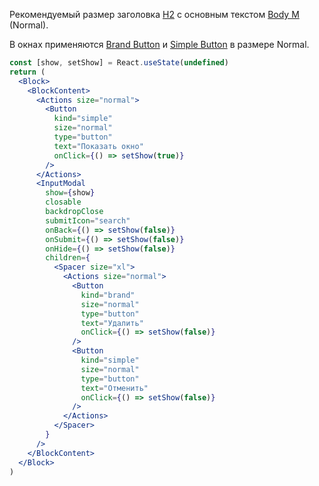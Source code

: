 Рекомендуемый размер заголовка [H2](#/Компоненты/Heading) с основным текстом [Body M]() (Normal).

В окнах применяются [Brand Button](#/Компоненты/Button) и [Simple Button](#/Компоненты/Button) в размере Normal.

```jsx {"id":"1","actions":[{"action":"click","selector":"button","key":"show","preview":"body > [role=dialog]"},{"action":"click","selector":"body > [role=dialog] [aria-label=back]","key":"back"}]}
const [show, setShow] = React.useState(undefined)
return (
  <Block>
    <BlockContent>
      <Actions size="normal">
        <Button
          kind="simple"
          size="normal"
          type="button"
          text="Показать окно"
          onClick={() => setShow(true)}
        />
      </Actions>
      <InputModal
        show={show}
        closable
        backdropClose
        submitIcon="search"
        onBack={() => setShow(false)}
        onSubmit={() => setShow(false)}
        onHide={() => setShow(false)}
        children={
          <Spacer size="xl">
            <Actions size="normal">
              <Button
                kind="brand"
                size="normal"
                type="button"
                text="Удалить"
                onClick={() => setShow(false)}
              />
              <Button
                kind="simple"
                size="normal"
                type="button"
                text="Отменить"
                onClick={() => setShow(false)}
              />
            </Actions>
          </Spacer>
        }
      />
    </BlockContent>
  </Block>
)
```
